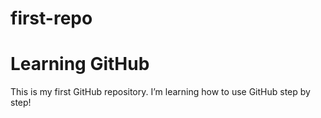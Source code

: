 # first-repo
# Learning GitHub

This is my first GitHub repository. I’m learning how to use GitHub step by step!
